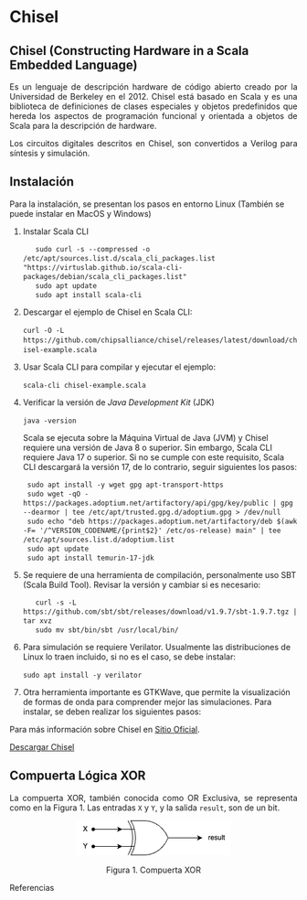 # Chisel

## Chisel (Constructing Hardware in a Scala Embedded Language)

<p align='justify'>Es un lenguaje de descripción hardware de código abierto creado por la Universidad de Berkeley en el 2012. Chisel está basado en Scala y es una biblioteca de definiciones de clases especiales y objetos predefinidos que hereda los aspectos de programación funcional y orientada a objetos de Scala para la descripción de hardware.</p>

<p align='justify'>Los circuitos digitales descritos en Chisel, son convertidos a Verilog para síntesis y simulación.</p>

## Instalación

Para la instalación, se presentan los pasos en entorno Linux (También se puede instalar en MacOS y Windows)

1. Instalar Scala CLI

   ```curl -sS "https://virtuslab.github.io/scala-cli-packages/KEY.gpg" | sudo gpg --dearmor  -o /etc/apt/trusted.gpg.d/scala-cli.gpg 2>/dev/null
      sudo curl -s --compressed -o /etc/apt/sources.list.d/scala_cli_packages.list "https://virtuslab.github.io/scala-cli-packages/debian/scala_cli_packages.list"
      sudo apt update
      sudo apt install scala-cli
   ``` 
2. Descargar el ejemplo de Chisel en Scala CLI:
   
   `curl -O -L https://github.com/chipsalliance/chisel/releases/latest/download/chisel-example.scala`

3. Usar Scala CLI para compilar y ejecutar el ejemplo:

   `scala-cli chisel-example.scala`

4. Verificar la versión de *Java Development Kit* (JDK)

     `java -version`

   Scala se ejecuta sobre la Máquina Virtual de Java (JVM) y Chisel requiere una versión de Java 8 o superior. Sin embargo, Scala CLI requiere Java 17 o superior. Si no se cumple con este requisito, Scala CLI descargará la    versión 17, de lo contrario, seguir siguientes los pasos:

     ```
      sudo apt install -y wget gpg apt-transport-https
      sudo wget -qO - https://packages.adoptium.net/artifactory/api/gpg/key/public | gpg --dearmor | tee /etc/apt/trusted.gpg.d/adoptium.gpg > /dev/null
      sudo echo "deb https://packages.adoptium.net/artifactory/deb $(awk -F= '/^VERSION_CODENAME/{print$2}' /etc/os-release) main" | tee /etc/apt/sources.list.d/adoptium.list
      sudo apt update
      sudo apt install temurin-17-jdk
    ```

5. Se requiere de una herramienta de compilación, personalmente uso SBT (Scala Build Tool). Revisar la versión y cambiar si es necesario:

   ```
      curl -s -L https://github.com/sbt/sbt/releases/download/v1.9.7/sbt-1.9.7.tgz | tar xvz
      sudo mv sbt/bin/sbt /usr/local/bin/
   ```

6. Para simulación se requiere Verilator. Usualmente las distribuciones de Linux lo traen incluido, si no es el caso, se debe instalar:

   `sudo apt install -y verilator`

7. Otra herramienta importante es GTKWave, que permite la visualización de formas de onda para comprender mejor las simulaciones. Para instalar, se deben realizar los siguientes pasos: 


Para más información sobre Chisel en [Sitio Oficial][1].

<p><a href="https://www.chisel-lang.org/"> Descargar Chisel </a></p>

## Compuerta Lógica XOR

<p align='justify'> La compuerta XOR, también conocida como OR Exclusiva, se representa como en la Figura 1. Las entradas <code>X</code> y <code>Y</code>, y la salida <code>result</code>, son de un bit.
<!p> 
<p align='center'> <img src="https://github.com/faurbano/Chisel/blob/main/images/myXOR.png"; alt='Compuerta XOR'/><!p>
<p align='center'> Figura 1. Compuerta XOR<!p>

Referencias

[1]: https://www.chisel-lang.org "Sitio Oficial"

